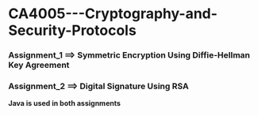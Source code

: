 # CA4005---Cryptography-and-Security-Protocols

### Assignment_1 ==> Symmetric Encryption Using Diffie-Hellman Key Agreement

### Assignment_2 ==> Digital Signature Using RSA

**Java is used in both assignments**

